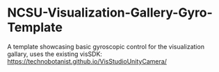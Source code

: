 # NCSU-Visualization-Gallery-Gyro-Template
A template showcasing basic gyroscopic control for the visualization gallary, uses the existing visSDK: https://technobotanist.github.io/VisStudioUnityCamera/
